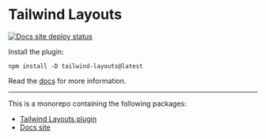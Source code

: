 # Tailwind Layouts

[![Docs site deploy status](https://api.netlify.com/api/v1/badges/e40816cc-6b6b-4ba3-abf0-a5f6adb8d82c/deploy-status)](https://app.netlify.com/sites/tw-layouts/deploys)

Install the plugin:

```
npm install -D tailwind-layouts@latest
```

Read the [docs](https://tailwind-layouts.dev) for more information.

---

This is a monorepo containing the following packages:

- [Tailwind Layouts plugin](/tailwind-layouts)
- [Docs site](/docs)
